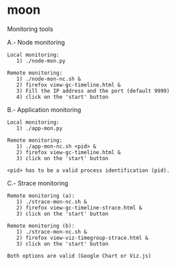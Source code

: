 # moon
Monitoring tools 

A.- Node monitoring

    Local monitoring:
       1) ./node-mon.py
       
    Remote monitoring:
       1) ./node-mon-nc.sh &
       2) firefox view-gc-timeline.html &
       3) Fill the IP address and the port (default 9999)
       4) click on the 'start' button
 
B.- Application monitoring

    Local monitoring:
       1) ./app-mon.py
       
    Remote monitoring:
       1) ./app-mon-nc.sh <pid> &
       2) firefox view-gc-timeline.html &
       3) click on the 'start' button 
 
    <pid> has to be a valid process identification (pid).
 
C.- Strace monitoring

    Remote monitoring (a):
       1) ./strace-mon-nc.sh &
       2) firefox view-gc-timeline-strace.html &
       3) click on the 'start' button

    Remote monitoring (b):
       1) ./strace-mon-nc.sh &
       2) firefox view-viz-timegroup-strace.html &
       3) click on the 'start' button

    Both options are valid (Google Chart or Viz.js)
 
